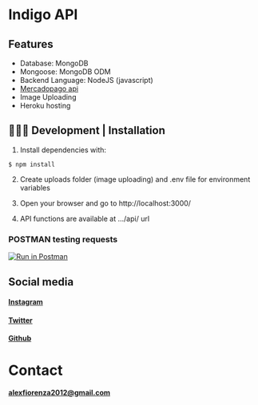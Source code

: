 # Indigo API

## Features

- Database: MongoDB
- Mongoose: MongoDB ODM
- Backend Language: NodeJS (javascript)
- [Mercadopago api](https://github.com/mercadopago/dx-nodejs)
- Image Uploading
- Heroku hosting

## 👩🏻‍💻 Development | Installation

1. Install dependencies with:

`$ npm install`

2. Create uploads folder (image uploading) and .env file for environment variables

3. Open your browser and go to http://localhost:3000/

4. API functions are available at .../api/ url

### POSTMAN testing requests

[![Run in Postman](https://run.pstmn.io/button.svg)](https://app.getpostman.com/run-collection/bcfc59d416754a129af0)

## Social media

#### [Instagram](https://www.instagram.com/fiorenza_alex/?hl=es-la)

#### [Twitter](https://twitter.com/fi0renza_alex)

#### [Github](https://github.com/alexFiorenza)

# Contact

**alexfiorenza2012@gmail.com**
